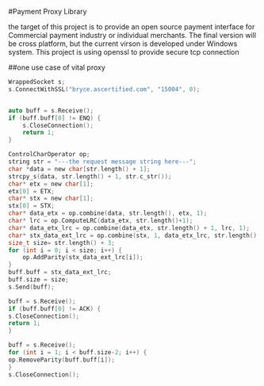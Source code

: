 #Payment Proxy Library

the target of this project is to provide an open source payment interface for Commercial payment industry or individual merchants. The final version will be cross platform, but the current virson is developed under Windows system. This project is using openssl to provide secure tcp connection

##one use case of vital proxy
```c
WrappedSocket s;
s.ConnectWithSSL("bryce.ascertified.com", "15004", 0);


auto buff = s.Receive();
if (buff.buff[0] != ENQ) {
	s.CloseConnection();
	return 1;
}

ControlCharOperator op;
string str = "---the request message string here---";
char *data = new char[str.length() + 1];
strcpy_s(data, str.length() + 1, str.c_str());
char* etx = new char[1];
etx[0] = ETX;
char* stx = new char[1];
stx[0] = STX;
char* data_etx = op.combine(data, str.length(), etx, 1);
char* lrc = op.ComputeLRC(data_etx, str.length()+1);
char* data_etx_lrc = op.combine(data_etx, str.length() + 1, lrc, 1);
char* stx_data_ext_lrc = op.combine(stx, 1, data_etx_lrc, str.length() + 2);
size_t size= str.length() + 3;
for (int i = 0; i < size; i++) {
	op.AddParity(stx_data_ext_lrc[i]);
}
buff.buff = stx_data_ext_lrc;
buff.size = size;
s.Send(buff);

buff = s.Receive();
if (buff.buff[0] != ACK) {
s.CloseConnection();
return 1;
}

buff = s.Receive();
for (int i = 1; i < buff.size-2; i++) {
op.RemoveParity(buff.buff[i]);
}
s.CloseConnection();
```
